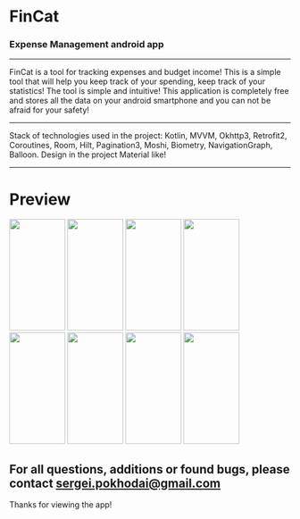 # FinCat 
### Expense Management android app
__________________________________
FinCat is a tool for tracking expenses and budget income! This is a simple tool that will help you keep track of your spending, keep track of your statistics! The tool is simple and intuitive! This application is completely free and stores all the data on your android smartphone and you can not be afraid for your safety!
__________________________________

Stack of technologies used in the project: Kotlin, MVVM, Okhttp3, Retrofit2, Coroutines, Room, Hilt, Pagination3, Moshi, Biometry, NavigationGraph, Balloon.
Design in the project Material like!

__________________________________

# Preview

<img src="https://github.com/pokhodai/ExpenseManagement/blob/main/images/2023-04-04%2022.58.11.jpg" width="100" height="200"> <img src="https://github.com/pokhodai/ExpenseManagement/blob/main/images/2023-04-04%2022.58.16.jpg" width="100" height="200"> <img src="https://github.com/pokhodai/ExpenseManagement/blob/main/images/2023-04-04%2022.58.22.jpg" width="100" height="200"> <img src="https://github.com/pokhodai/ExpenseManagement/blob/main/images/2023-04-04%2022.58.28.jpg" width="100" height="200"> <img src="https://github.com/pokhodai/ExpenseManagement/blob/main/images/2023-04-04%2023.26.40.jpg" width="100" height="200"> <img src="https://github.com/pokhodai/ExpenseManagement/blob/main/images/2023-04-04%2023.26.45.jpg" width="100" height="200"> <img src="https://github.com/pokhodai/ExpenseManagement/blob/main/images/2023-04-04%2023.26.50.jpg" width="100" height="200"> <img src="https://github.com/pokhodai/ExpenseManagement/blob/main/images/2023-04-04%2023.26.55.jpg" width="100" height="200">

## For all questions, additions or found bugs, please contact sergei.pokhodai@gmail.com

Thanks for viewing the app!
